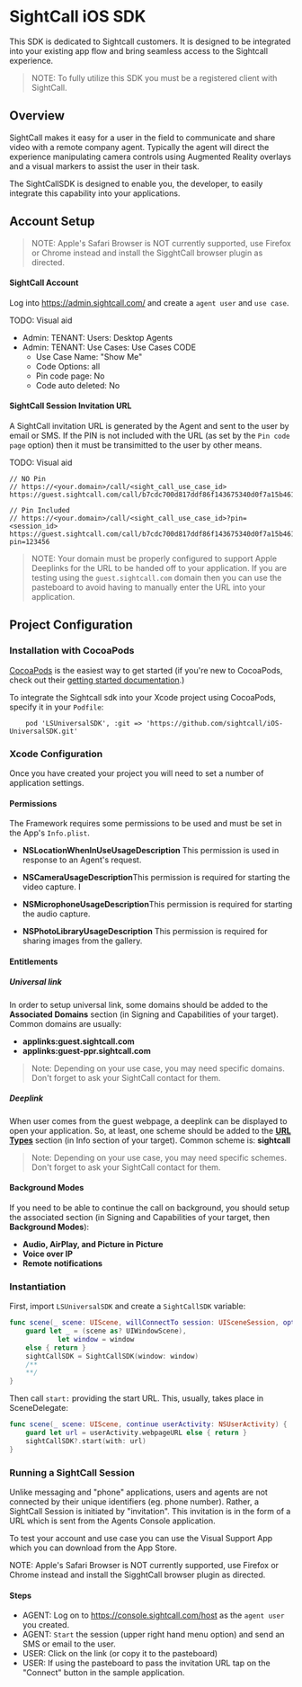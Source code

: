 

# SightCall iOS SDK

This SDK is dedicated to Sightcall customers. It is designed to be integrated into your existing app flow and bring seamless access to the Sightcall experience.

> NOTE: To fully utilize this SDK you must be a registered client with SightCall.
>

## Overview

SightCall makes it easy for a user in the field to communicate and share video with a remote company agent. Typically the agent will direct the experience manipulating camera controls using Augmented Reality overlays and a visual markers to assist the user in their task.

The SightCallSDK is designed to enable you, the developer, to easily integrate this capability into your applications.

## Account Setup

> NOTE: Apple's Safari Browser is NOT currently supported, use Firefox or Chrome instead and install the SigghtCall browser plugin as directed.
>

#### SightCall Account

Log into https://admin.sightcall.com/ and create a `agent user` and `use case`.

TODO: Visual aid

- Admin: TENANT: Users: Desktop Agents
- Admin: TENANT: Use Cases: Use Cases CODE
  - Use Case Name: "Show Me"
  - Code Options: all
  - Pin code page: No
  - Code auto deleted: No

#### SightCall Session Invitation URL

A SightCall invitation URL is generated by the Agent and sent to the user by email or SMS. If the PIN is not included with the URL (as set by the `Pin code page` option) then it must be transimitted to the user by other means.

TODO: Visual aid

```
// NO Pin
// https://<your.domain>/call/<sight_call_use_case_id>
https://guest.sightcall.com/call/b7cdc700d817ddf86f143675340d0f7a15b461010

// Pin Included
// https://<your.domain>/call/<sight_call_use_case_id>?pin=<session_id>
https://guest.sightcall.com/call/b7cdc700d817ddf86f143675340d0f7a15b461010?pin=123456
```

> NOTE: Your domain must be properly configured to support Apple Deeplinks for the URL to be handed off to your application. If you are testing using the `guest.sightcall.com` domain then you can use the pasteboard to avoid having to manually enter the URL into your application.
>

## Project Configuration

### Installation with CocoaPods

[CocoaPods](https://cocoapods.org/) is the easiest way to get started (if you're new to CocoaPods, check out their [getting started documentation](https://guides.cocoapods.org/using/getting-started.html).)

To integrate the Sightcall sdk into your Xcode project using CocoaPods, specify it in your `Podfile`:

```shell
    pod 'LSUniversalSDK', :git => 'https://github.com/sightcall/iOS-UniversalSDK.git'
```

### Xcode Configuration

Once you have created your project you will need to set a number of application settings.

#### Permissions

The Framework requires some permissions to be used and must be set in the App's `Info.plist`.

* **NSLocationWhenInUseUsageDescription** This permission is used in response to an Agent's request.

* **NSCameraUsageDescription**This permission is required for starting the video capture. I

* **NSMicrophoneUsageDescription**This permission is required for starting the audio capture. 

* **NSPhotoLibraryUsageDescription** This permission is required for sharing images from the gallery.

#### Entitlements

##### Universal link

In order to setup universal link, some domains should be added to the **Associated Domains** section (in Signing and  Capabilities of your target). 
Common domains are usually: 

* **applinks:guest.sightcall.com**
* **applinks:guest-ppr.sightcall.com**

> Note: Depending on your use case, you may need specific domains. Don't forget to ask your SightCall contact for them.

##### Deeplink

When user comes from the guest webpage, a deeplink can be displayed to open your application. So, at least, one scheme should be added to the [**URL Types**](https://coderwall.com/p/mtjaeq/ios-custom-url-scheme) section (in Info section of your target). 
Common scheme is: **sightcall**

> Note: Depending on your use case, you may need specific schemes. Don't forget to ask your SightCall contact for them.

#### Background Modes

If you need to be able to continue the call on background, you should setup the associated section (in Signing and  Capabilities of your target, then **Background Modes**):

* **Audio, AirPlay, and Picture in Picture**
* **Voice over IP**
* **Remote notifications**


### Instantiation

First, import `LSUniversalSDK` and create a `SightCallSDK` variable:

```swift
func scene(_ scene: UIScene, willConnectTo session: UISceneSession, options connectionOptions: UIScene.ConnectionOptions) {
    guard let _ = (scene as? UIWindowScene),
  		    let window = window
    else { return }
    sightCallSDK = SightCallSDK(window: window)
    /**
    **/
}
```

 Then call `start:` providing the start URL. This, usually, takes place in SceneDelegate:

```swift
func scene(_ scene: UIScene, continue userActivity: NSUserActivity) {
    guard let url = userActivity.webpageURL else { return }
    sightCallSDK?.start(with: url)
}
```



### Running a SightCall Session

Unlike messaging and "phone" applications, users and agents are not connected by their unique identifiers (eg. phone number). Rather, a SightCall Session is initiated by "invitation". This invitation is in the form of a URL which is sent from the Agents Console application.

To test your account and use case you can use the Visual Support App which you can download from the App Store.

NOTE: Apple's Safari Browser is NOT currently supported, use Firefox or Chrome instead and install the SigghtCall browser plugin as directed.

#### Steps

- AGENT: Log on to https://console.sightcall.com/host as the `agent user` you created.
- AGENT: `Start` the session (upper right hand menu option) and send an SMS or email to the user.
- USER: Click on the link (or copy it to the pasteboard)
- USER: If using the pasteboard to pass the invitation URL tap on the "Connect" button in the sample application.



